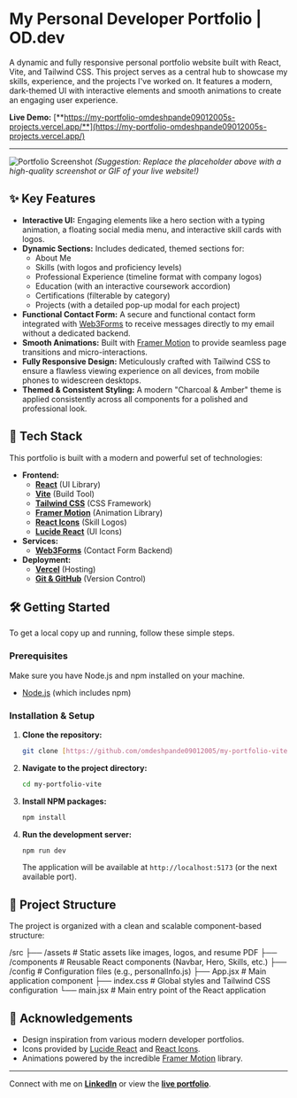 # My Personal Developer Portfolio | OD.dev

A dynamic and fully responsive personal portfolio website built with React, Vite, and Tailwind CSS. This project serves as a central hub to showcase my skills, experience, and the projects I've worked on. It features a modern, dark-themed UI with interactive elements and smooth animations to create an engaging user experience.

**Live Demo:** [**https://my-portfolio-omdeshpande09012005s-projects.vercel.app/**](https://my-portfolio-omdeshpande09012005s-projects.vercel.app/)

---

![Portfolio Screenshot](https://placehold.co/1200x600/18181b/f59e0b?text=Your+Portfolio+Screenshot+Here)
*(Suggestion: Replace the placeholder above with a high-quality screenshot or GIF of your live website!)*

## ✨ Key Features

-   **Interactive UI:** Engaging elements like a hero section with a typing animation, a floating social media menu, and interactive skill cards with logos.
-   **Dynamic Sections:** Includes dedicated, themed sections for:
    -   About Me
    -   Skills (with logos and proficiency levels)
    -   Professional Experience (timeline format with company logos)
    -   Education (with an interactive coursework accordion)
    -   Certifications (filterable by category)
    -   Projects (with a detailed pop-up modal for each project)
-   **Functional Contact Form:** A secure and functional contact form integrated with [Web3Forms](https://web3forms.com) to receive messages directly to my email without a dedicated backend.
-   **Smooth Animations:** Built with [Framer Motion](https://www.framer.com/motion/) to provide seamless page transitions and micro-interactions.
-   **Fully Responsive Design:** Meticulously crafted with Tailwind CSS to ensure a flawless viewing experience on all devices, from mobile phones to widescreen desktops.
-   **Themed & Consistent Styling:** A modern "Charcoal & Amber" theme is applied consistently across all components for a polished and professional look.

## 🚀 Tech Stack

This portfolio is built with a modern and powerful set of technologies:

-   **Frontend:**
    -   [**React**](https://reactjs.org/) (UI Library)
    -   [**Vite**](https://vitejs.dev/) (Build Tool)
    -   [**Tailwind CSS**](https://tailwindcss.com/) (CSS Framework)
    -   [**Framer Motion**](https://www.framer.com/motion/) (Animation Library)
    -   [**React Icons**](https://react-icons.github.io/react-icons/) (Skill Logos)
    -   [**Lucide React**](https://lucide.dev/) (UI Icons)
-   **Services:**
    -   [**Web3Forms**](https://web3forms.com/) (Contact Form Backend)
-   **Deployment:**
    -   [**Vercel**](https://vercel.com/) (Hosting)
    -   [**Git & GitHub**](https://github.com/) (Version Control)

## 🛠️ Getting Started

To get a local copy up and running, follow these simple steps.

### Prerequisites

Make sure you have Node.js and npm installed on your machine.
-   [Node.js](https://nodejs.org/) (which includes npm)

### Installation & Setup

1.  **Clone the repository:**
    ```sh
    git clone [https://github.com/omdeshpande09012005/my-portfolio-vite.git](https://github.com/omdeshpande09012005/my-portfolio-vite.git)
    ```
2.  **Navigate to the project directory:**
    ```sh
    cd my-portfolio-vite
    ```
3.  **Install NPM packages:**
    ```sh
    npm install
    ```
4.  **Run the development server:**
    ```sh
    npm run dev
    ```
    The application will be available at `http://localhost:5173` (or the next available port).

## 📂 Project Structure

The project is organized with a clean and scalable component-based structure:


/src
├── /assets         # Static assets like images, logos, and resume PDF
├── /components     # Reusable React components (Navbar, Hero, Skills, etc.)
├── /config         # Configuration files (e.g., personalInfo.js)
├── App.jsx         # Main application component
├── index.css       # Global styles and Tailwind CSS configuration
└── main.jsx        # Main entry point of the React application


## 🙏 Acknowledgements

-   Design inspiration from various modern developer portfolios.
-   Icons provided by [Lucide React](https://lucide.dev/) and [React Icons](https://react-icons.github.io/react-icons/).
-   Animations powered by the incredible [Framer Motion](https://www.framer.com/motion/) library.

---

Connect with me on [**LinkedIn**](https://www.linkedin.com/in/your-linkedin-profile/) or view the [**live portfolio**](https://my-portfolio-omdeshpande09012005s-projects.vercel.app/).
